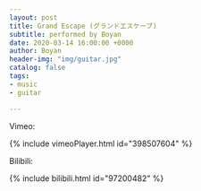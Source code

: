 ```yaml
---
layout: post
title: Grand Escape (グランドエスケープ)
subtitle: performed by Boyan
date: 2020-03-14 16:00:00 +0000
author: Boyan
header-img: "img/guitar.jpg"
catalog: false
tags:
- music
- guitar

---
```

Vimeo:

{% include vimeoPlayer.html id="398507604" %}


Bilibili:

{% include bilibili.html id="97200482" %}


